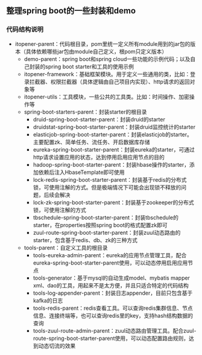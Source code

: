 ## 整理spring boot的一些封装和demo
### 代码结构说明
- itopener-parent：代码根目录，pom里统一定义所有module用到的jar包的版本（具体依赖哪些jar包由module自己定义，根pom只定义版本）
    - demo-parent：spring boot和spring cloud一些功能的示例代码；以及自己封装的spring boot starter和工具的使用示例
    - itopener-framework：基础框架模块。用于定义一些通用的类，比如：登录拦截器、权限拦截器（具体逻辑由自己项目内实现）、http请求的返回对象等
    - itopener-utils：工具模块，一些公共的工具类。比如：时间操作、加密操作等
    - spring-boot-starters-parent：封装starter的根目录
        - druid-spring-boot-starter-parent：封装druid的starter
        - druidstat-spring-boot-starter-parent：封装druid监控统计的starter
        - elasticjob-spring-boot-starter-parent：封装elasticjob的starter。主要配置zk、简单任务、流任务、开启数据库存储
        - eureka-spring-boot-starter-parent：封装eureka的starter，可通过http请求设置应用的状态，达到停用启用应用节点的目的
        - hadoop-spring-boot-starter-parent：封装hbase操作的starter，添加依赖后注入HbaseTemplate即可使用
        - lock-redis-spring-boot-starter-parent：封装基于redis的分布式锁，可使用注解的方式。但是极端情况下可能会出现锁不释放的问题，后续会解决
        - lock-zk-spring-boot-starter-parent：封装基于zookeeper的分布式锁，可使用注解的方式
        - tbschedule-spring-boot-starter-parent：封装tbschedule的starter，在properties按照spring boot的格式配置zk即可
        - zuul-route-spring-boot-starter-parent：封装zuul动态路由的starter，包含基于redis、db、zk的三种方式
    - tools-parent：自定义工具的根目录
        - tools-eureka-admin-parent：eureka的应用节点管理工具，配合eureka-spring-boot-starter-parent使用，可以动态停用启用应用节点
        - tools-generator：基于mysql的自动生成model、mybatis mapper xml、dao的工具，用起来不是太方便，并且只适合特定的代码结构
        - tools-log-appender-parent：封装日志appender，目前只包含基于kafka的日志
        - tools-redis-parent：redis查看工具。可以查询redis集群信息、节点信息、连接终端等，也可以查询redis里的key，支持hash结构数据的查询
        - tools-zuul-route-admin-parent：zuul动态路由管理工具。配合zuul-route-spring-boot-starter-parent使用，可以动态配置路由规则，达到动态切流的效果